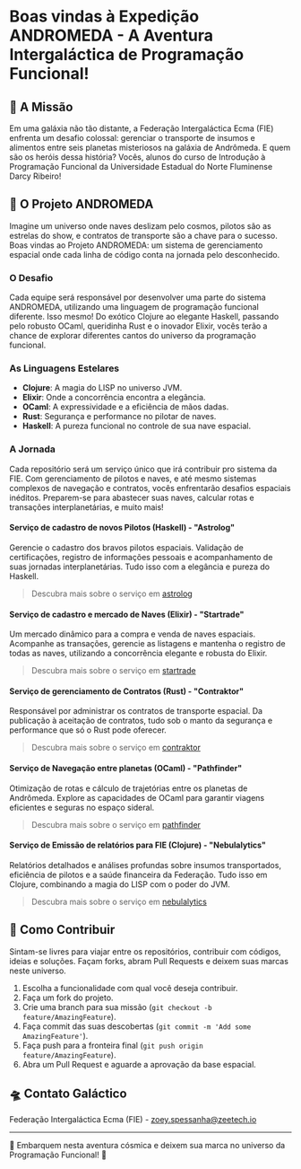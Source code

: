 # Boas vindas à Expedição ANDROMEDA - A Aventura Intergaláctica de Programação Funcional!

## 🚀 A Missão

Em uma galáxia não tão distante, a Federação Intergaláctica Ecma (FIE) enfrenta um desafio colossal: gerenciar o transporte de insumos e alimentos entre seis planetas misteriosos na galáxia de Andrômeda. E quem são os heróis dessa história? Vocês, alunos do curso de Introdução à Programação Funcional da Universidade Estadual do Norte Fluminense Darcy Ribeiro!

## 🌌 O Projeto ANDROMEDA

Imagine um universo onde naves deslizam pelo cosmos, pilotos são as estrelas do show, e contratos de transporte são a chave para o sucesso. Boas vindas ao Projeto ANDROMEDA: um sistema de gerenciamento espacial onde cada linha de código conta na jornada pelo desconhecido.

### O Desafio

Cada equipe será responsável por desenvolver uma parte do sistema ANDROMEDA, utilizando uma linguagem de programação funcional diferente. Isso mesmo! Do exótico Clojure ao elegante Haskell, passando pelo robusto OCaml, queridinha Rust e o inovador Elixir, vocês terão a chance de explorar diferentes cantos do universo da programação funcional.

### As Linguagens Estelares

- **Clojure**: A magia do LISP no universo JVM.
- **Elixir**: Onde a concorrência encontra a elegância.
- **OCaml**: A expressividade e a eficiência de mãos dadas.
- **Rust**: Segurança e performance no pilotar de naves.
- **Haskell**: A pureza funcional no controle de sua nave espacial.

### A Jornada

Cada repositório será um serviço único que irá contribuir pro sistema da FIE. Com gerenciamento de pilotos e naves, e até mesmo sistemas complexos de navegação e contratos, vocês enfrentarão desafios espaciais inéditos. Preparem-se para abastecer suas naves, calcular rotas e transações interplanetárias, e muito mais!

#### Serviço de cadastro de novos Pilotos (Haskell) - "Astrolog"

Gerencie o cadastro dos bravos pilotos espaciais. Validação de certificações, registro de informações pessoais e acompanhamento de suas jornadas interplanetárias. Tudo isso com a elegância e pureza do Haskell.

> Descubra mais sobre o serviço em [astrolog](https://github.com/andromeda-fie/astrolog)

#### Serviço de cadastro e mercado de Naves (Elixir) - "Startrade"

Um mercado dinâmico para a compra e venda de naves espaciais. Acompanhe as transações, gerencie as listagens e mantenha o registro de todas as naves, utilizando a concorrência elegante e robusta do Elixir.

> Descubra mais sobre o serviço em [startrade](https://github.com/andromeda-fie/startrade)

#### Serviço de gerenciamento de Contratos (Rust) - "Contraktor"

Responsável por administrar os contratos de transporte espacial. Da publicação à aceitação de contratos, tudo sob o manto da segurança e performance que só o Rust pode oferecer.

> Descubra mais sobre o serviço em [contraktor](https://github.com/andromeda-fie/contraktor)

#### Serviço de Navegação entre planetas (OCaml) - "Pathfinder"

Otimização de rotas e cálculo de trajetórias entre os planetas de Andrômeda. Explore as capacidades de OCaml para garantir viagens eficientes e seguras no espaço sideral.

> Descubra mais sobre o serviço em [pathfinder](https://github.com/andromeda-fie/pathfinder)

#### Serviço de Emissão de relatórios para FIE (Clojure) - "Nebulalytics"

Relatórios detalhados e análises profundas sobre insumos transportados, eficiência de pilotos e a saúde financeira da Federação. Tudo isso em Clojure, combinando a magia do LISP com o poder do JVM.

> Descubra mais sobre o serviço em [nebulalytics](https://github.com/andromeda-fie/nebulalytics)

## 🌠 Como Contribuir

Sintam-se livres para viajar entre os repositórios, contribuir com códigos, ideias e soluções. Façam forks, abram Pull Requests e deixem suas marcas neste universo.

1. Escolha a funcionalidade com qual você deseja contribuir.
2. Faça um fork do projeto.
3. Crie uma branch para sua missão (`git checkout -b feature/AmazingFeature`).
4. Faça commit das suas descobertas (`git commit -m 'Add some AmazingFeature'`).
5. Faça push para a fronteira final (`git push origin feature/AmazingFeature`).
6. Abra um Pull Request e aguarde a aprovação da base espacial.

## 🛸 Contato Galáctico

Federação Intergaláctica Ecma (FIE) - zoey.spessanha@zeetech.io

---

🌟 Embarquem nesta aventura cósmica e deixem sua marca no universo da Programação Funcional! 🌟
